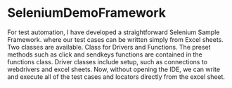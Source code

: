 # SeleniumDemoFramework
For test automation, I have developed a straightforward Selenium Sample Framework. where our test cases can be written simply from Excel sheets.
Two classes are available. Class for Drivers and Functions.
The preset methods such as click and sendkeys functions are contained in the functions class.
Driver classes include setup, such as connections to webdrivers and excel sheets.
Now, without opening the IDE, we can write and execute all of the test cases and locators directly from the excel sheet.

